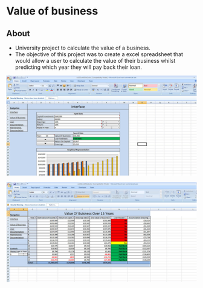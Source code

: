# Value of business

## About
* University project to calculate the value of a business.
* The objective of this project was to create a excel spreadsheet that would allow a user to calculate the value of their business whilst predicting which year they will pay back their loan.

![excel](https://github.com/Freid001/value-of-business/blob/master/img/screen1.jpg)

![excel](https://github.com/Freid001/value-of-business/blob/master/img/screen2.jpg)
